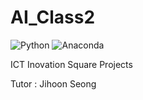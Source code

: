 # AI_Class2
<img alt="Python" src ="https://img.shields.io/badge/Python-3776AB.svg?&style=for-the-badge&logo=Python&logoColor=white"/>  <img alt="Anaconda" src ="https://img.shields.io/badge/Anaconda-44A833.svg?&style=for-the-badge&logo=Anaconda&logoColor=white"/>

ICT Inovation Square Projects

Tutor : Jihoon Seong
